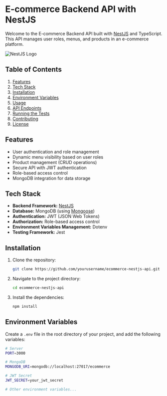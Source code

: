 # E-commerce Backend API with NestJS

Welcome to the E-commerce Backend API built with [NestJS](https://nestjs.com/) and TypeScript. This API manages user roles, menus, and products in an e-commerce platform.

![NestJS Logo](https://nestjs.com/img/logo_text.svg)

## Table of Contents

1. [Features](#features)
2. [Tech Stack](#tech-stack)
3. [Installation](#installation)
4. [Environment Variables](#environment-variables)
5. [Usage](#usage)
6. [API Endpoints](#api-endpoints)
7. [Running the Tests](#running-the-tests)
8. [Contributing](#contributing)
9. [License](#license)

## Features

- User authentication and role management
- Dynamic menu visibility based on user roles
- Product management (CRUD operations)
- Secure API with JWT authentication
- Role-based access control
- MongoDB integration for data storage

## Tech Stack

- **Backend Framework:** [NestJS](https://nestjs.com/)
- **Database:** MongoDB (using [Mongoose](https://mongoosejs.com/))
- **Authentication:** JWT (JSON Web Tokens)
- **Authorization:** Role-based access control
- **Environment Variables Management:** Dotenv
- **Testing Framework:** Jest

## Installation

1. Clone the repository:

    ```bash
    git clone https://github.com/yourusername/ecommerce-nestjs-api.git
    ```

2. Navigate to the project directory:

    ```bash
    cd ecommerce-nestjs-api
    ```

3. Install the dependencies:

    ```bash
    npm install
    ```

## Environment Variables

Create a `.env` file in the root directory of your project, and add the following variables:

```bash
# Server
PORT=3000

# MongoDB
MONGODB_URI=mongodb://localhost:27017/ecommerce

# JWT Secret
JWT_SECRET=your_jwt_secret

# Other environment variables...
